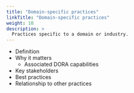 ```yaml
---
title: "Domain-specific practices"
linkTitle: "Domain-specific practices"
weight: 10
description: >
  Practices specific to a domain or industry.
---
```


- Definition
- Why it matters
  - Associated DORA capabilities
- Key stakeholders
- Best practices
- Relationship to other practices

